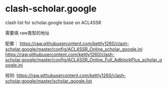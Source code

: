 # clash-scholar.google
clash list for scholar.google base on ACL4SSR


需要填 raw类型的地址

配置：
https://raw.githubusercontent.com/kettly1260/clash-scholar.google/master/config/ACL4SSR_Online_scholar_google.ini
https://raw.githubusercontent.com/kettly1260/clash-scholar.google/master/config/ACL4SSR_Online_Full_AdblockPlus_scholar_google.ini


规则:
https://raw.githubusercontent.com/kettly1260/clash-scholar.google/master/scholar_google.list

